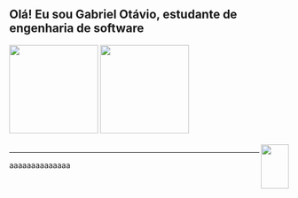## Olá! Eu sou Gabriel Otávio, estudante de engenharia de software <img src=""/>

<!-- Github Stats -->
<div>
  <img height="160cm" src="https://github-readme-stats.vercel.app/api?username=otaviobiel&theme=midnight-purple&show_icons=true&hide_border=true&count_private=true" />
  <img height="160cm" src="https://github-readme-stats.vercel.app/api/top-langs/?username=otaviobiel&theme=midnight-purple&show_icons=true&hide_border=true&layout=compact"/>
</div>

<br>
<!-- About me -->
<div style="display: inline_block">
  <img align="right" width="50cm" height="80cm" src="https://media.giphy.com/media/I3rbjijgss7D2Oab2A/giphy.gif?cid=790b7611igvdem1n41b2nqhxljb9li56lgu281c69gw2m7gu&ep=v1_stickers_search&rid=giphy.gif&ct=s" />
</div>
<hr>
<div>
  <p>aaaaaaaaaaaaaa</p>
</div>

